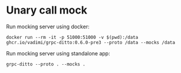 # Unary call mock

Run mocking server using docker:

`docker run --rm -it -p 51000:51000 -v $(pwd):/data ghcr.io/vadimi/grpc-ditto:0.6.0-pre3 --proto /data --mocks /data`

Run mocking server using standalone app:

`grpc-ditto --proto . --mocks .`
